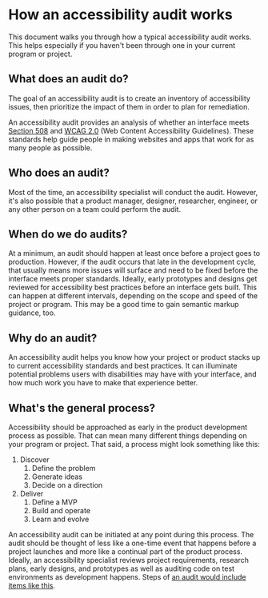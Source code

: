 # How an accessibility audit works

This document walks you through how a typical accessibility audit works. This helps especially if you haven't been through one in your current program or project.

## What does an audit do? 
The goal of an accessibility audit is to create an inventory of accessibility issues, then prioritize the impact of them in order to plan for remediation.

An accessibility audit provides an analysis of whether an interface meets [Section 508](https://www.section508.gov/) and [WCAG 2.0](https://www.w3.org/TR/WCAG20/) (Web Content Accessibility Guidelines). These standards help guide people in making websites and apps that work for as many people as possible.

## Who does an audit? 
Most of the time, an accessibility specialist will conduct the audit. However, it's also possible that a product manager, designer, researcher, engineer, or any other person on a team could perform the audit.

## When do we do audits? 
At a minimum, an audit should happen at least once before a project goes to production. However, if the audit occurs that late in the development cycle, that usually means more issues will surface and need to be fixed before the interface meets proper standards. Ideally, early prototypes and designs get reviewed for accessibility best practices before an interface gets built. This can happen at different intervals, depending on the scope and speed of the project or program. This may be a good time to gain semantic markup guidance, too.

## Why do an audit? 
An accessibility audit helps you know how your project or product stacks up to current accessibility standards and best practices. It can illuminate potential problems users with disabilities may have with your interface, and how much work you have to make that experience better.

## What's the general process? 
Accessibility should be approached as early in the product development process as possible. That can mean many different things depending on your program or project. That said, a process might look something like this:

1. Discover
    1. Define the problem
    1. Generate ideas
    1. Decide on a direction
1. Deliver
    1. Define a MVP
    1. Build and operate
    1. Learn and evolve

An accessibility audit can be initiated at any point during this process. The audit should be thought of less like a one-time event that happens before a project launches and more like a continual part of the product process. Ideally, an accessibility specialist reviews project requirements, research plans, early designs, and prototypes as well as auditing code on test environments as development happens. Steps of [an audit would include items like this](https://github.com/department-of-veterans-affairs/va.gov-team/blob/master/teams/vsa/accessibility/accessibility-dev-review-step-by-step.md).

